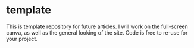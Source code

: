 # template

This is template repository for future articles. I will work on the full-screen canva, as well as the general looking of the site. Code is free to re-use for your project. 
